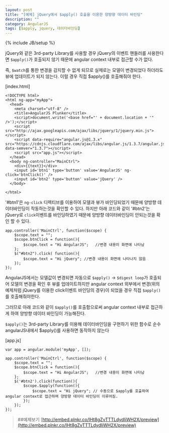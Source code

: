 ```yaml
---
layout: post
title: "[예제] jQuery에서 $apply() 호출을 이용한 양뱡향 데이터 바인딩"
description: ""
category: AngularJS
tags: [$apply, jquery, 데이터바인딩]
---
```

{% include JB/setup %}

jQuery와 같은 3rd-party Library를 사용할 경우 jQuery의 이벤트 핸들러를 사용한다면 `$apply()`가 호출되지 않기 때문에 angular context 내부로 접근할 수가 없다.

즉, `$watch`를 통한 변경을 감지할 수 없게 되므로 실제로는 모델이 변경되었다 하더라도 뷰에 업데이트가 되지 않는다. 이럴 경우 직접 $apply()를 호출해줘야 한다.


[index.html]

	<!DOCTYPE html>
	<html ng-app="myApp">
	  <head>
		<meta charset="utf-8" />
		<title>AngularJS Plunker</title>
		<script>document.write('<base href="' + document.location + '" />');</script>
		<script src="http://ajax.googleapis.com/ajax/libs/jquery/1/jquery.min.js"></script>
		<script data-require="angular.js@1.3.x" src="https://cdnjs.cloudflare.com/ajax/libs/angular.js/1.3.7/angular.js" data-semver="1.3.7"></script>
		<script src="app.js"></script>
	  </head>
	  <body ng-controller="MainCtrl">
		<div>{{text}}</div>
		<input id='btn1' type='button' value='AngularJS' ng-click='btnClick()' />
		<input id='btn2' type='button' value='jQuery' />
	  </body>

	</html>

'#btn1'은 `ng-click` 디렉티브를 이용하여 모델과 뷰가 바인딩되었기 때문에 양방향 데이터바인딩이 작동하는것을 확인할 수 있다. 하지만 아래 코드와 같이 '#btn2'는 jQuery로 `click`이벤트를 바인딩하였기 때문에 양방향 데이터바인딩이 안되는것을 확인 할 수 있다.

	app.controller('MainCtrl', function($scope) {
		$scope.text = "";
		$scope.btnClick = function(){
			$scope.text = "Hi AngularJS";   //변경 내용이 화면에 나타남
		};
		$("#btn2").click( function(){
			$scope.text = "Hi jQuery"; //변경 내용이 화면에 나타나지 않음
		});
	});

AngularJS에서는 모델값이 변경되면 자동으로 `$apply()` -> `$digest loop`가 호출되어 모델의 변경을 확인 후 뷰를 업데이트하지만 angular context 외부에서 변경(위의 예제처럼  jQuery를 이용한 click이벤트 바인딩의 경우)이 되었을 경우 직접 `$apply()`를 호출해줘야한다.

그러므로 아래 코드와 같이 `$apply()`를 호출함으로써 angular context 내부로 접근하게 하여 양방향 데이터 바인딩이 가능해진다.

`$apply()`는 3rd-party Library를 이용해 데이터바인딩을 구현하기 위한 함수로 순수 angularJS내에서 $apply()를 사용하면 동작하지 않는다

[app.js]

	var app = angular.module('myApp', []);

	app.controller('MainCtrl', function($scope) {
		$scope.text = "";
		$scope.btnClick = function(){
			$scope.text = "Hi AngularJS";   //변경 내용이 화면에 나타남
		};
		$('#btn2').click(function(){
			$scope.$apply(function(){
				$scope.text = "Hi jQuery"; // 수동으로 $apply를 호출하여 angular context로 접근하며 양방향 데이터 바인딩이 이루어짐.
			});
		});
	});


>##예제보기
>[http://embed.plnkr.co/lHt8gZvTTTLdydliWH2X/preview](http://embed.plnkr.co/lHt8gZvTTTLdydliWH2X/preview)
